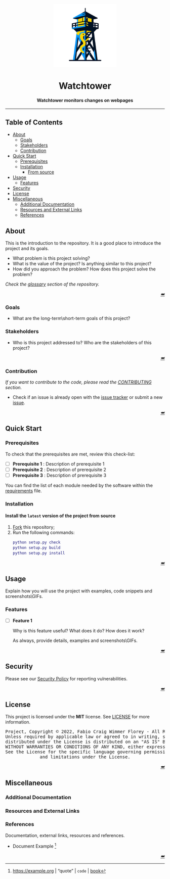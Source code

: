 <a name="readme-header"></a>

<!---
=============================================================================
Watchtower
=============================================================================
README
-----------------------------------------------------------------------------
Summary of the project, including its purpose and how to use it.

:Authors: Fabio Craig Wimmer Florey <fabioflorey@icloud.com>
:Version: 0.0.1
:License: MIT-0
--->


<div align="center">
  <img alt="logo" height=200 src="./assets/logo.png"></img>
  <h1>Watchtower</h1>
  <h4>Watchtower monitors changes on webpages</h4>
</div>

---

## Table of Contents
+ [About](#about)
  * [Goals](#goals)
  * [Stakeholders](#stakeholders)
  * [Contribution](#contribution)
+ [Quick Start](#quick-start)
  * [Prerequisites](#prerequisites)
  * [Installation](#installation)
    - [From source](#install-the-latest-version-of-the-project-from-source)
+ [Usage](#usage)
  * [Features](#features)
+ [Security](#security)
+ [License](#license)
+ [Miscellaneous](#miscellaneous)
  * [Additional Documentation](#additional-documentation)
  * [Resources and External Links](#resources-and-external-links)
  * [References](#references)


## About
This is the introduction to the repository. It is a good place to introduce the project and its goals.

- What problem is this project solving?
- What is the value of the project? Is anything similar to this project?
- How did you approach the problem? How does this project solve the problem? 

*Check the [glossary][GLOSSARY] section of the repository.*

<p align="right"><a href="#readme-header">⮨</a></p>

### Goals
- What are the long-term\short-term goals of this project? 
### Stakeholders
- Who is this project addressed to? Who are the stakeholders of this project?

<p align="right"><a href="#readme-header">⮨</a></p>

### Contribution
*If you want to contribute to the code, please read the [CONTRIBUTING][CONTRIBUTING] section.*
- Check if an issue is already open with the [issue tracker][ISSUE TRACKER] or submit a new [issue][ISSUE].

<p align="right"><a href="#readme-header">⮨</a></p>

## Quick Start
### Prerequisites
To check that the prerequisites are met, review this check-list:

- [ ] **Prerequisite 1** : Description of prerequisite 1
- [ ] **Prerequisite 2** : Description of prerequisite 2
- [ ] **Prerequisite 3** : Description of prerequisite 3

You can find the list of each module needed by the software within the [requirements][REQUIREMENTS] file.

### Installation
#### Install the `latest` version of the project from source
  1. [Fork][FORK] this repository;
  1. Run the following commands:
      ```matlab
      python setup.py check
      python setup.py build
      python setup.py install
      ```
<p align="right"><a href="#readme-header">⮨</a></p>

## Usage
Explain how you will use the project with examples, code snippets and screenshots\GIFs.

### Features
- [ ] **Feature 1**

  Why is this feature useful? What does it do? How does it work?

  As always, provide details, examples and screenshots\GIFs.

<p align="right"><a href="#readme-header">⮨</a></p>

## Security
Please see our [Security Policy][SECURITY] for reporting vulnerabilities.

<p align="right"><a href="#readme-header">⮨</a></p>

## License
This project is licensed under the **MIT** license. See [LICENSE][LICENSE] for more information.

<div align="center"><pre align="center" lang="json">
Project, Copyright © 2022, Fabio Craig Wimmer Florey - All Rights Reserved.
Unless required by applicable law or agreed to in writing, software
distributed under the License is distributed on an "AS IS" BASIS,
WITHOUT WARRANTIES OR CONDITIONS OF ANY KIND, either express or implied.
See the License for the specific language governing permissions
and limitations under the License.
</pre></div>
<p align="right"><a href="#readme-header">⮨</a></p>

## Miscellaneous
### Additional Documentation
### Resources and External Links
### References

Documentation, external links, resources and references.
- Document Example [^1]

<p align="right"><a href="#readme-header">⮨</a></p>

<!------------------------------------  Hyperlinks ----------------------------------------->
[FORK]: ../../fork
[CONTRIBUTING]: /docs/community/CONTRIBUTING.md
[DISCUSSION]: ../../discussion
[GLOSSARY]: docs/community/GLOSSARY.md
[ISSUE]: ../../issues/new
[ISSUE TRACKER]: ../../issues
[LICENSE]: /LICENSE.md
[PULL]: ../../compare
[REQUIREMENTS]: /requirements.txt
[SECURITY]: /.github/SECURITY.md

<!------------------------------------  References --------------------------------------->
[^1]: https://example.org |  “quote” | `code` | [book](https://example.org)
